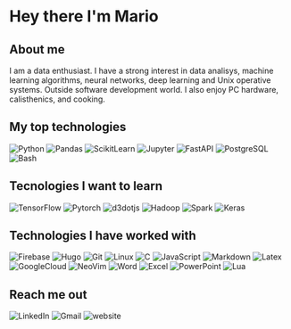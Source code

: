 # Hey there I'm Mario

## About me

I am a data enthusiast. I have a strong interest in data analisys, machine learning algorithms, neural networks, deep learning and Unix operative systems. Outside software development world. I also enjoy PC hardware, calisthenics, and cooking.

<!--  
Get the name of the icon on https://simpleicons.org/
labelColor if for background
string goes after badge 
and it could include a link
-->

## My top technologies

![Python](https://img.shields.io/badge/-python-000000?style=for-the-badge&logo=Python&logoColor=FFFFFF&labelColor=3776AB)
![Pandas](https://img.shields.io/badge/-pandas-000000?style=for-the-badge&logo=pandas&logoColor=FFFFFF&labelColor=150458)
![ScikitLearn](https://img.shields.io/badge/-scikitlearn-000000?style=for-the-badge&logo=scikitlearn&logoColor=FFFFFF&labelColor=F7931E)
![Jupyter](https://img.shields.io/badge/-jupyter-000000?style=for-the-badge&logo=jupyter&logoColor=FFFFFF&labelColor=F37626)
![FastAPI](https://img.shields.io/badge/-fastapi-000000?style=for-the-badge&logo=fastapi&logoColor=FFFFFF&labelColor=009688)
![PostgreSQL](https://img.shields.io/badge/-PostgreSQL-000000?style=for-the-badge&logo=PostgreSQL&logoColor=FFFFFF&labelColor=4169E1)
![Bash](https://img.shields.io/badge/-Bash-000000?style=for-the-badge&logo=gnubash&logoColor=FFFFFF&labelColor=4EAA25)

## Tecnologies I want to learn

![TensorFlow](https://img.shields.io/badge/-tensorflow-000000?style=for-the-badge&logo=tensorflow&logoColor=FFFFFF&labelColor=FF6F00)
![Pytorch](https://img.shields.io/badge/-pytorch-000000?style=for-the-badge&logo=pytorch&logoColor=FFFFFF&labelColor=EE4C2C)
![d3dotjs](https://img.shields.io/badge/-d3dotjs-000000?style=for-the-badge&logo=d3dotjs&logoColor=FFFFFF&labelColor=F9A03C)
![Hadoop](https://img.shields.io/badge/-apachehadoop-000000?style=for-the-badge&logo=apachehadoop&logoColor=FFFFFF&labelColor=66CCFF)
![Spark](https://img.shields.io/badge/-apachespark-000000?style=for-the-badge&logo=apachespark&logoColor=FFFFFF&labelColor=E25A1C)
![Keras](https://img.shields.io/badge/-keras-000000?style=for-the-badge&logo=keras&logoColor=FFFFFF&labelColor=D00000)

## Technologies I have worked with

![Firebase](https://img.shields.io/badge/-Firebase-000000?style=for-the-badge&logo=Firebase&logoColor=ffffff&labelColor=FFCA28)
![Hugo](https://img.shields.io/badge/-Hugo-000000?style=for-the-badge&logo=Hugo&logoColor=FFFFFF&labelColor=FF4088)
![Git](http://img.shields.io/badge/-Git-000000?style=for-the-badge&logo=Git&logoColor=FFFFFF&labelColor=F05032)
![Linux](http://img.shields.io/badge/-Linux-000000?style=for-the-badge&logo=Linux&logoColor=FFFFFF&labelColor=FCC624)
![C](https://img.shields.io/badge/-C-000000?style=for-the-badge&logo=C&logoColor=FFFFFF&labelColor=A8B9CC)
![JavaScript](https://img.shields.io/badge/-JavaScript-000000?style=for-the-badge&logo=JavaScript&logoColor=FFFFFF&labelColor=F7DF1E)
![Markdown](http://img.shields.io/badge/-Markdown-000000?style=for-the-badge&logo=Markdown&logoColor=FFFFFF&labelColor=gray)
![Latex](http://img.shields.io/badge/-LaTeX-000000?style=for-the-badge&logo=LaTeX&logoColor=FFFFFF&labelColor=008080)
![GoogleCloud](http://img.shields.io/badge/-googlecloud-000000?style=for-the-badge&logo=googlecloud&logoColor=FFFFFF&labelColor=4285F4)
![NeoVim](http://img.shields.io/badge/-neovim-000000?style=for-the-badge&logo=neovim&logoColor=FFFFFF&labelColor=57A143)
![Word](http://img.shields.io/badge/-microsoftword-000000?style=for-the-badge&logo=microsoftword&logoColor=FFFFFF&labelColor=2B579A)
![Excel](http://img.shields.io/badge/-microsoftexcel-000000?style=for-the-badge&logo=microsoftexcel&logoColor=FFFFFF&labelColor=217346)
![PowerPoint](http://img.shields.io/badge/-microsoftpowerpoint-000000?style=for-the-badge&logo=microsoftpowerpoint&logoColor=FFFFFF&labelColor=B7472A)
![Lua](http://img.shields.io/badge/-lua-000000?style=for-the-badge&logo=lua&logoColor=FFFFFF&labelColor=#2C2D72)

## Reach me out

![LinkedIn](https://img.shields.io/badge/-LinkedIn-000000?style=for-the-badge&logo=LinkedIn&labelColor=0072b1&?link=&link=https://www.linkedin.com/in/mariochvx/)
![Gmail](https://img.shields.io/badge/-Gmail-000000?style=for-the-badge&logo=Gmail&logoColor=white&labelColor=DB4437&link=&link=mailto:mariochavez1292@gmail.com)
![website](https://img.shields.io/badge/.-mariochvx.com-000000?style=for-the-badge&logoColor=white&labelColor=brightgreen&link=&link=mariochvx.com)


<!-- ![visitors](https://visitor-badge.glitch.me/badge?page_id=MarioChvx.MarioChvx&left_color=grey&right_color=black) -->
